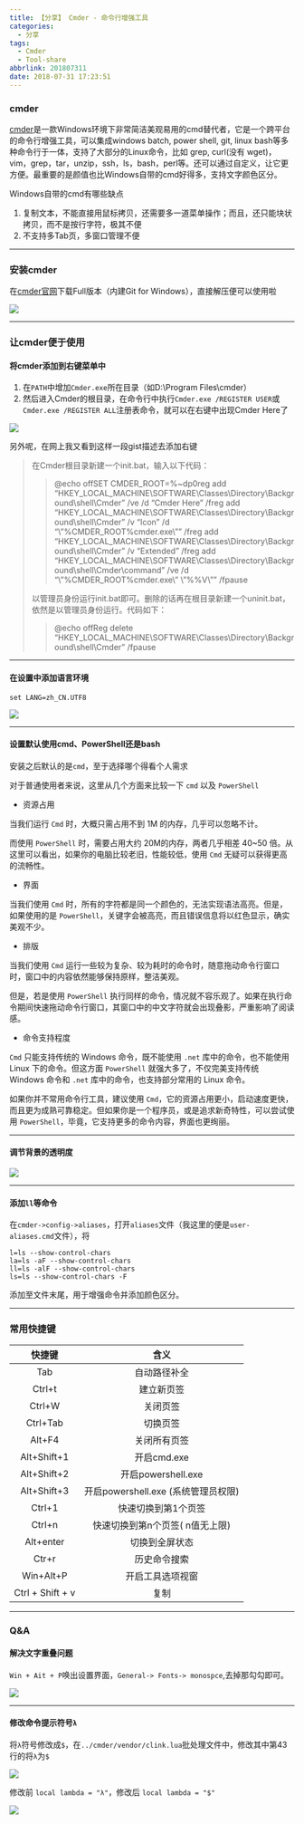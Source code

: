 ```yaml
---
title: 【分享】 Cmder - 命令行增强工具
categories:
  - 分享
tags:
  - Cmder
  - Tool-share
abbrlink: 201807311
date: 2018-07-31 17:23:51
---
```


### cmder

[cmder](http://cmder.net/)是一款Windows环境下非常简洁美观易用的cmd替代者，它是一个跨平台的命令行增强工具，可以集成windows batch, power shell, git, linux bash等多种命令行于一体，支持了大部分的Linux命令，比如 grep, curl(没有 wget)，vim，grep，tar，unzip，ssh，ls，bash，perl等。还可以通过自定义，让它更方便。最重要的是颜值也比Windows自带的cmd好得多，支持文字颜色区分。

Windows自带的cmd有哪些缺点

1. 复制文本，不能直接用鼠标拷贝，还需要多一道菜单操作；而且，还只能块状拷贝，而不是按行字符，极其不便
2. 不支持多Tab页，多窗口管理不便

---

### 安装cmder

在[cmder官网](http://cmder.net/)下载Full版本（内建Git for Windows），直接解压便可以使用啦

![](http://p7n85i5tr.bkt.clouddn.com/zhouie/img/cmder/1.png)

---

### 让cmder便于使用

#### 将cmder添加到右键菜单中

1. 在`PATH`中增加`Cmder.exe`所在目录（如D:\Program Files\cmder）
2. 然后进入Cmder的根目录，在命令行中执行`Cmder.exe /REGISTER USER`或`Cmder.exe /REGISTER ALL`注册表命令，就可以在右键中出现Cmder Here了

![](http://p7n85i5tr.bkt.clouddn.com/zhouie/img/cmder/2.png)

另外呢，在网上我又看到这样一段gist描述去添加右键

> 在Cmder根目录新建一个init.bat，输入以下代码：
>> @echo offSET CMDER_ROOT=%~dp0reg add “HKEY_LOCAL_MACHINE\SOFTWARE\Classes\Directory\Background\shell\Cmder” /ve /d “Cmder Here” /freg add “HKEY_LOCAL_MACHINE\SOFTWARE\Classes\Directory\Background\shell\Cmder” /v “Icon” /d “\”%CMDER_ROOT%cmder.exe\”” /freg add “HKEY_LOCAL_MACHINE\SOFTWARE\Classes\Directory\Background\shell\Cmder” /v “Extended” /freg add “HKEY_LOCAL_MACHINE\SOFTWARE\Classes\Directory\Background\shell\Cmder\command” /ve /d “\”%CMDER_ROOT%cmder.exe\” \”%%V\”” /fpause
>
> 以管理员身份运行init.bat即可。删除的话再在根目录新建一个uninit.bat，依然是以管理员身份运行。代码如下：
>> @echo offReg delete “HKEY_LOCAL_MACHINE\SOFTWARE\Classes\Directory\Background\shell\Cmder” /fpause

---

#### 在设置中添加语言环境

`set LANG=zh_CN.UTF8`

![](http://p7n85i5tr.bkt.clouddn.com/zhouie/img/cmder/3.png)

---

#### 设置默认使用cmd、PowerShell还是bash

安装之后默认的是`cmd`，至于选择哪个得看个人需求

对于普通使用者来说，这里从几个方面来比较一下 `cmd` 以及 `PowerShell`

* 资源占用

当我们运行 `Cmd` 时，大概只需占用不到 1M 的内存，几乎可以忽略不计。

而使用 `PowerShell` 时，需要占用大约 20M的内存，两者几乎相差 40~50 倍。从这里可以看出，如果你的电脑比较老旧，性能较低，使用 `Cmd` 无疑可以获得更高的流畅性。

* 界面

当我们使用 `Cmd` 时，所有的字符都是同一个颜色的，无法实现语法高亮。但是，如果使用的是 `PowerShell`，关键字会被高亮，而且错误信息将以红色显示，确实美观不少。

* 排版

当我们使用 `Cmd` 运行一些较为复杂、较为耗时的命令时，随意拖动命令行窗口时，窗口中的内容依然能够保持原样，整洁美观。

但是，若是使用 `PowerShell` 执行同样的命令，情况就不容乐观了。如果在执行命令期间快速拖动命令行窗口，其窗口中的中文字符就会出现叠影，严重影响了阅读感。

* 命令支持程度

`Cmd` 只能支持传统的 Windows 命令，既不能使用 `.net` 库中的命令，也不能使用 Linux 下的命令。但这方面 `PowerShell` 就强大多了，不仅完美支持传统 Windows 命令和 `.net` 库中的命令，也支持部分常用的 Linux 命令。

如果你并不常用命令行工具，建议使用 `Cmd`，它的资源占用更小，启动速度更快，而且更为成熟可靠稳定。但如果你是一个程序员，或是追求新奇特性，可以尝试使用 `PowerShell`，毕竟，它支持更多的命令内容，界面也更绚丽。

---

#### 调节背景的透明度

![](http://p7n85i5tr.bkt.clouddn.com/zhouie/img/cmder/4.png)

---

#### 添加`ll`等命令

在`cmder->config->aliases`，打开`aliases`文件（我这里的便是`user-aliases.cmd`文件），将

```shell
l=ls --show-control-chars 
la=ls -aF --show-control-chars 
ll=ls -alF --show-control-chars 
ls=ls --show-control-chars -F
```

添加至文件末尾，用于增强命令并添加颜色区分。

---

### 常用快捷键

| 快捷键 | 含义 |
| :-: | :-: |
| Tab | 自动路径补全 |
| Ctrl+t | 建立新页签 |
| Ctrl+W | 关闭页签 |
| Ctrl+Tab | 切换页签 |
| Alt+F4 | 关闭所有页签 |
| Alt+Shift+1 | 开启cmd.exe |
| Alt+Shift+2 | 开启powershell.exe |
| Alt+Shift+3 | 开启powershell.exe (系统管理员权限) |
| Ctrl+1 | 快速切换到第1个页签 |
| Ctrl+n | 快速切换到第n个页签( n值无上限) |
| Alt+enter | 切换到全屏状态 |
| Ctr+r | 历史命令搜索 |
| Win+Alt+P | 开启工具选项视窗 |
| Ctrl + Shift + v | 复制|

---

### Q&A

#### 解决文字重叠问题

`Win + Ait + P`唤出设置界面，`General-> Fonts-> monospce`,去掉那勾勾即可。

![](http://p7n85i5tr.bkt.clouddn.com/zhouie/img/cmder/5.png)

---

#### 修改命令提示符号`λ`

将`λ`符号修改成`$`，在`../cmder/vendor/clink.lua`批处理文件中，修改其中第43行的将`λ`为`$`

![](http://p7n85i5tr.bkt.clouddn.com/zhouie/img/cmder/6.png)

修改前 `local lambda = "λ"`，修改后 `local lambda = "$"`

![](http://p7n85i5tr.bkt.clouddn.com/zhouie/img/cmder/7.png)